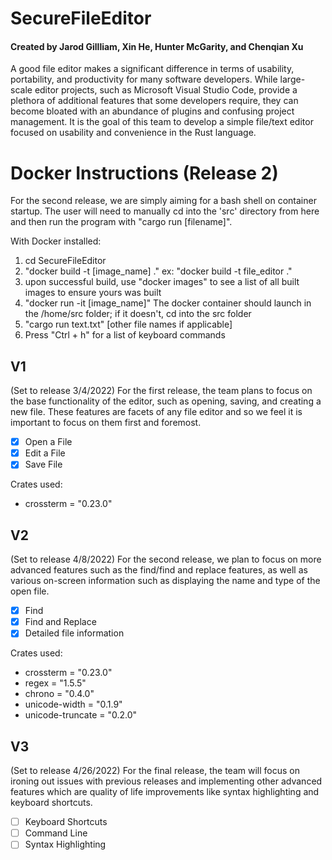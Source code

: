 # SecureFileEditor
#### Created by Jarod Gillliam, Xin He, Hunter McGarity, and Chenqian Xu
A good file editor makes a significant difference in terms of usability, portability, and productivity for many software developers. While large-scale editor projects, such as Microsoft Visual Studio Code, provide a plethora of additional features that some developers require, they can become bloated with an abundance of plugins and confusing project management. It is the goal of this team to develop a simple file/text editor focused on usability and convenience in the Rust language.

# Docker Instructions (Release 2)
For the second release, we are simply aiming for a bash shell on container startup. The user will need to manually cd into the 'src' directory from here and then
run the program with "cargo run [filename]".

With Docker installed:
1) cd SecureFileEditor
2) "docker build -t [image_name] ."
    ex: "docker build -t file_editor ."
3) upon successful build, use "docker images" to see a list of all built images to ensure yours was built
4) "docker run -it [image_name]"
   The docker container should launch in the /home/src folder; if it doesn't, cd into the src folder
5) "cargo run text.txt" [other file names if applicable]
6) Press "Ctrl + h" for a list of keyboard commands

## V1
(Set to release 3/4/2022)
For the first release, the team plans to focus on the base functionality of the editor, such as opening, saving, and creating a new file. These features are facets of any file editor and so we feel it is important to focus on them first and foremost.
* [x] Open a File
* [x] Edit a File
* [x] Save File

Crates used:
   - crossterm = "0.23.0"

## V2
(Set to release 4/8/2022)
For the second release, we plan to focus on more advanced features such as the find/find and replace features, as well as various on-screen information such as displaying the name and type of the open file. 
* [x] Find
* [x] Find and Replace
* [x] Detailed file information

Crates used:
   - crossterm = "0.23.0"
   - regex = "1.5.5"
   - chrono = "0.4.0"
   - unicode-width = "0.1.9"
   - unicode-truncate = "0.2.0"

## V3
(Set to release 4/26/2022)
For the final release, the team will focus on ironing out issues with previous releases and implementing other advanced features which are quality of life improvements like syntax highlighting and keyboard shortcuts.
* [ ] Keyboard Shortcuts
* [ ] Command Line
* [ ] Syntax Highlighting
